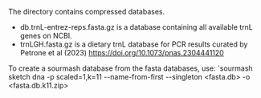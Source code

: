 The directory contains compressed databases.

- db.trnL-entrez-reps.fasta.gz is a database containing all available trnL genes on NCBI.
- trnLGH.fasta.gz is a dietary trnL database for PCR results curated by Petrone et al (2023) https://doi.org/10.1073/pnas.2304441120

To create a sourmash database from the fasta databases, use:
`sourmash sketch dna -p scaled=1,k=11 --name-from-first --singleton <fasta.db> -o <fasta.db.k11.zip>

